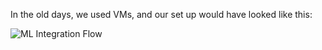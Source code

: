 In the old days, we used VMs,
and our set up would have looked like this:

![ML Integration Flow](/laura-schornack/scenarios/set-up/assets/traditional-set-up.png)

